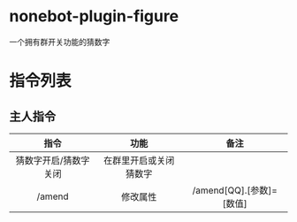 # nonebot-plugin-figure
一个拥有群开关功能的猜数字

# 指令列表
## 主人指令
|指令|功能|备注|
|:---:|:---:|:---:|
|猜数字开启/猜数字关闭|在群里开启或关闭猜数字|
|/amend|修改属性|/amend[QQ].[参数]=[数值]|